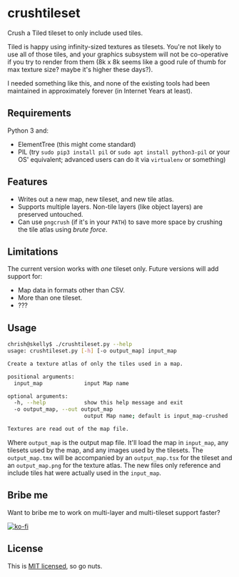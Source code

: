 # crushtileset

Crush a Tiled tileset to only include used tiles.

Tiled is happy using infinity-sized textures as tilesets. You're not likely to
use all of those tiles, and your graphics subsystem will not be co-operative if
you try to render from them (8k x 8k seems like a good rule of thumb for max
texture size? maybe it's higher these days?).

I needed something like this, and none of the existing tools had been
maintained in approximately forever (in Internet Years at least).

## Requirements

Python 3 and:

* ElementTree (this might come standard)
* PIL (try `sudo pip3 install pil` or `sudo apt install python3-pil` or your OS'
  equivalent; advanced users can do it via `virtualenv` or something)

## Features

* Writes out a new map, new tileset, and new tile atlas.
* Supports multiple layers. Non-tile layers (like object layers) are
  preserved untouched.
* Can use `pngcrush` (if it's in your `PATH`) to save more space by crushing
  the tile atlas using *brute force*.

## Limitations

The current version works with *one* tileset only. Future versions will add
support for:

* Map data in formats other than CSV.
* More than one tileset.
* ???

## Usage

```sh
chrish@skelly$ ./crushtileset.py --help
usage: crushtileset.py [-h] [-o output_map] input_map

Create a texture atlas of only the tiles used in a map.

positional arguments:
  input_map             input Map name

optional arguments:
  -h, --help            show this help message and exit
  -o output_map, --out output_map
                        output Map name; default is input_map-crushed

Textures are read out of the map file.
```

Where `output_map` is the output map file. It'll load the map in `input_map`,
any tilesets used by the map, and any images used by the tilesets. The
`output_map.tmx` will be accompanied by an `output_map.tsx` for the tileset and
an `output_map.png` for the texture atlas. The new files only reference and
include tiles hat were actually used in the `input_map`.

## Bribe me

Want to bribe me to work on multi-layer and multi-tileset support faster?

[![ko-fi](https://ko-fi.com/img/githubbutton_sm.svg)](https://ko-fi.com/U7U541Y8C)

## License

This is [MIT licensed](LICENSE.md), so go nuts.
